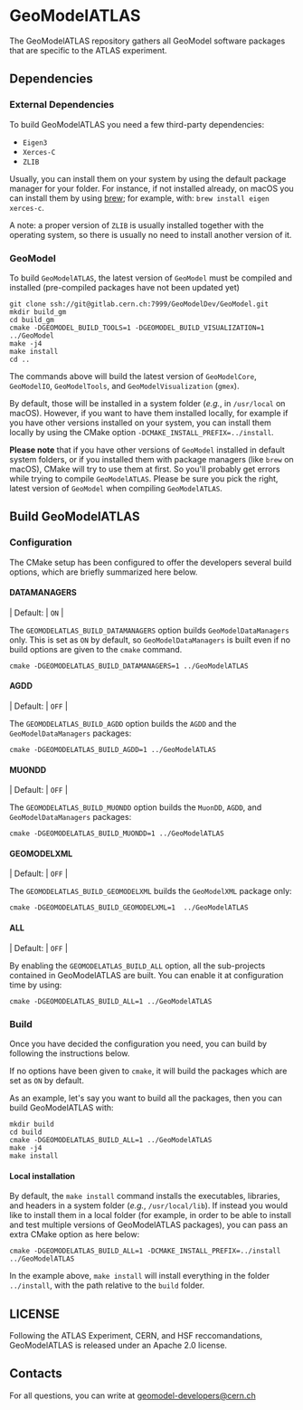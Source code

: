 # GeoModelATLAS

The GeoModelATLAS repository gathers all GeoModel software packages that are specific to the ATLAS experiment.

## Dependencies

### External Dependencies

To build GeoModelATLAS you need a few third-party dependencies: 

* `Eigen3` 
* `Xerces-C`
* `ZLIB`

Usually, you can install them on your system by using the default package manager for your folder. For instance, if not installed already, on macOS you can install them  by using [brew](https://brew.sh); for example, with: `brew install eigen xerces-c`. 

A note: a proper version of `ZLIB` is usually installed together with the operating system, so there is usually no need to install another version of it.


### GeoModel 

To build `GeoModelATLAS`, the latest version of `GeoModel` must be compiled and installed (pre-compiled packages have not been updated yet)

```
git clone ssh://git@gitlab.cern.ch:7999/GeoModelDev/GeoModel.git
mkdir build_gm 
cd build_gm
cmake -DGEOMODEL_BUILD_TOOLS=1 -DGEOMODEL_BUILD_VISUALIZATION=1 ../GeoModel 
make -j4
make install
cd ..
```

The commands above will build the latest version of `GeoModelCore`, `GeoModelIO`, `GeoModelTools`, and `GeoModelVisualization` (`gmex`). 

By default, those will be installed in a system folder (*e.g.*, in `/usr/local` on macOS). However, if you want to have them installed locally, for example if you have other versions installed on your system, you can install them locally by using the CMake option `-DCMAKE_INSTALL_PREFIX=../install`.

**Please note** that if you have other versions of `GeoModel` installed in default system folders, or if you installed them with package managers (like `brew` on macOS), CMake will try to use them at first. So you'll probably get errors while trying to compile `GeoModelATLAS`. Please be sure you pick the right, latest version of `GeoModel` when compiling `GeoModelATLAS`.


## Build GeoModelATLAS

### Configuration 

The CMake setup has been configured to offer the developers several build options, which are briefly summarized here below.


#### DATAMANAGERS 

| Default: | `ON` |


The `GEOMODELATLAS_BUILD_DATAMANAGERS` option builds `GeoModelDataManagers` only. This is set as `ON` by default, so `GeoModelDataManagers` is built even if no build options are given to the `cmake` command. 


```
cmake -DGEOMODELATLAS_BUILD_DATAMANAGERS=1 ../GeoModelATLAS
```

#### AGDD 

| Default: | `OFF` |

The `GEOMODELATLAS_BUILD_AGDD` option builds the `AGDD` and the `GeoModelDataManagers` packages:

```
cmake -DGEOMODELATLAS_BUILD_AGDD=1 ../GeoModelATLAS
```

#### MUONDD 

| Default: | `OFF` |

The `GEOMODELATLAS_BUILD_MUONDD` option builds the `MuonDD`, `AGDD`, and `GeoModelDataManagers` packages:

```
cmake -DGEOMODELATLAS_BUILD_MUONDD=1 ../GeoModelATLAS
```

#### GEOMODELXML 

| Default: | `OFF` |


The `GEOMODELATLAS_BUILD_GEOMODELXML` builds the `GeoModelXML` package only:

```
cmake -DGEOMODELATLAS_BUILD_GEOMODELXML=1  ../GeoModelATLAS
```

#### ALL 

| Default: | `OFF` | 

By enabling the `GEOMODELATLAS_BUILD_ALL` option, all the sub-projects contained in GeoModelATLAS are built. You can enable it at configuration time by using:

```
cmake -DGEOMODELATLAS_BUILD_ALL=1 ../GeoModelATLAS
```


### Build 

Once you have decided the configuration you need, you can build by following the instructions below. 

If no options have been given to `cmake`, it will build the packages which are set as `ON` by default.

As an example, let's say you want to build all the packages, then you can build GeoModelATLAS with:

```
mkdir build
cd build 
cmake -DGEOMODELATLAS_BUILD_ALL=1 ../GeoModelATLAS
make -j4
make install
```

#### Local installation

By default, the `make install` command installs the executables, libraries, and headers in a system folder (*e.g.*, `/usr/local/lib`). If instead you would like to install them in a local folder (for example, in order to be able to install and test multiple versions of GeoModelATLAS packages), you can pass an extra CMake option as here below:

```
cmake -DGEOMODELATLAS_BUILD_ALL=1 -DCMAKE_INSTALL_PREFIX=../install ../GeoModelATLAS
```

In the example above, `make install` will install everything in the folder `../install`, with the path relative to the `build` folder.


## LICENSE

Following the ATLAS Experiment, CERN, and HSF reccomandations, GeoModelATLAS is released under an Apache 2.0 license.


## Contacts

For all questions, you can write at [geomodel-developers@cern.ch](mailto:geomodel-developers@cern.ch)



